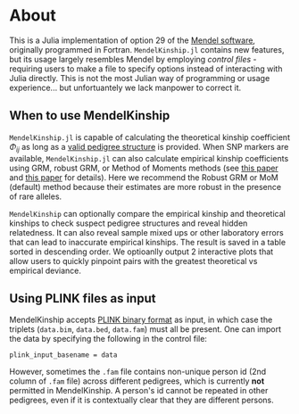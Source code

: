 
# About

This is a Julia implementation of option 29 of the [Mendel software](https://academic.oup.com/bioinformatics/article/29/12/1568/292810), originally programmed in Fortran. `MendelKinship.jl` contains new features, but its usage largely resembles Mendel by employing *control files* - requiring users to make a file to specify options instead of interacting with Julia directly. This is not the most Julian way of programming or usage experience... but unfortuantely we lack manpower to correct it. 

## When to use MendelKinship

`MendelKinship.jl` is capable of calculating the theoretical kinship coefficient $\Phi_{ij}$ as long as a [valid pedigree structure](https://openmendel.github.io/MendelBase.jl/#pedigree-file) is provided. When SNP markers are available, `MendelKinship.jl` can also calculate empirical kinship coefficients using GRM, robust GRM, or Method of Moments methods (see [this paper](https://onlinelibrary.wiley.com/doi/abs/10.1002/gepi.20584) and [this paper](https://academic.oup.com/bioinformatics/article/26/22/2867/228512) for details). Here we recommend the Robust GRM or MoM (default) method because their estimates are more robust in the presence of rare alleles. 

`MendelKinship` can optionally compare the empirical kinship and theoretical kinships to check suspect pedigree structures and reveal hidden relatedness. It can also reveal sample mixed ups or other laboratory errors that can lead to inaccurate empirical kinships.  The result is saved in a table sorted in descending order. We optioanlly output 2 interactive plots that allow users to quickly pinpoint pairs with the greatest theoretical vs empirical deviance. 

## Using PLINK files as input

MendelKinship accepts [PLINK binary format](https://www.cog-genomics.org/plink2/formats#bed) as input, in which case the triplets (`data.bim`, `data.bed`, `data.fam`) must all be present. One can import the data by specifying the following in the control file:

`plink_input_basename = data` 

However, sometimes the `.fam` file contains non-unique person id (2nd column of `.fam` file) across different pedigrees, which is currently **not** permitted in MendelKinship. A person's id cannot be repeated in other pedigrees, even if it is contextually clear that they are different persons.
